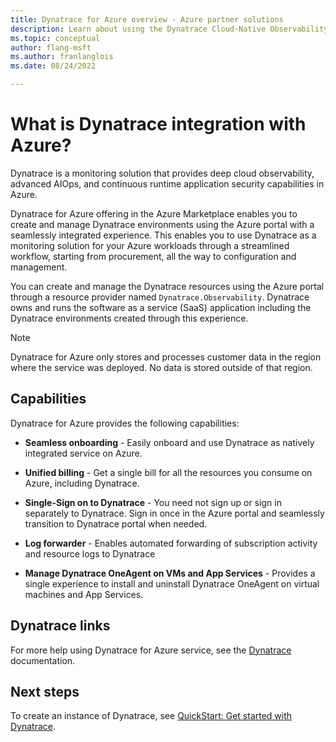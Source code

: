 ```yaml
---
title: Dynatrace for Azure overview - Azure partner solutions
description: Learn about using the Dynatrace Cloud-Native Observability Platform in the Azure Marketplace.
ms.topic: conceptual
author: flang-msft
ms.author: franlanglois
ms.date: 08/24/2022

---
```


# What is Dynatrace integration with Azure?

Dynatrace is a monitoring solution that provides deep cloud observability, advanced AIOps, and continuous runtime application security capabilities in Azure.

Dynatrace for Azure offering in the Azure Marketplace enables you to create and manage Dynatrace environments using the Azure portal with a seamlessly integrated experience. This enables you to use Dynatrace as a monitoring solution for your Azure workloads through a streamlined workflow, starting from procurement, all the way to configuration and management.

You can create and manage the Dynatrace resources using the Azure portal through a resource provider named `Dynatrace.Observability`. Dynatrace owns and runs the software as a service (SaaS) application including the Dynatrace environments created through this experience.

> [!NOTE]
> Dynatrace for Azure only stores and processes customer data in the region where the service was deployed. No data is stored outside of that region.

## Capabilities

Dynatrace for Azure provides the following capabilities:

- **Seamless onboarding** - Easily onboard and use Dynatrace as natively integrated service on Azure.

- **Unified billing** - Get a single bill for all the resources you consume on Azure, including Dynatrace.

- **Single-Sign on to Dynatrace** - You need not sign up or sign in separately to Dynatrace. Sign in once in the Azure portal and seamlessly transition to Dynatrace portal when needed.

- **Log forwarder** - Enables automated forwarding of subscription activity and resource logs to Dynatrace

- **Manage Dynatrace OneAgent on VMs and App Services** - Provides a single experience to install and uninstall Dynatrace OneAgent on virtual machines and App Services.

## Dynatrace links

For more help using Dynatrace for Azure service, see the [Dynatrace](https://aka.ms/partners/Dynatrace/PartnerDocs) documentation.

## Next steps

To create an instance of Dynatrace, see [QuickStart: Get started with Dynatrace](dynatrace-create.md).
